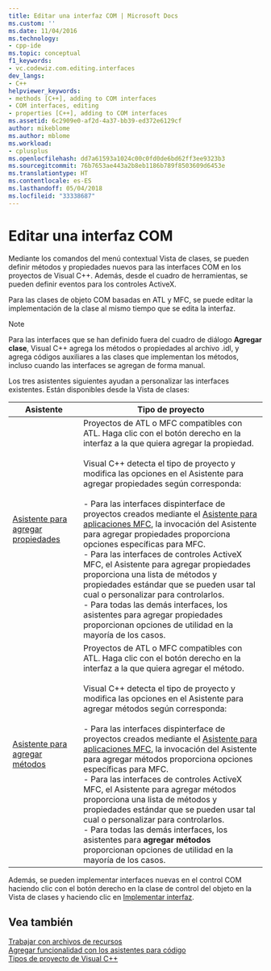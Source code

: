 ```yaml
---
title: Editar una interfaz COM | Microsoft Docs
ms.custom: ''
ms.date: 11/04/2016
ms.technology:
- cpp-ide
ms.topic: conceptual
f1_keywords:
- vc.codewiz.com.editing.interfaces
dev_langs:
- C++
helpviewer_keywords:
- methods [C++], adding to COM interfaces
- COM interfaces, editing
- properties [C++], adding to COM interfaces
ms.assetid: 6c2909e0-af2d-4a37-bb39-ed372e6129cf
author: mikeblome
ms.author: mblome
ms.workload:
- cplusplus
ms.openlocfilehash: dd7a61593a1024c00c0fd0de6bd62ff3ee9323b3
ms.sourcegitcommit: 76b7653ae443a2b8eb1186b789f8503609d6453e
ms.translationtype: HT
ms.contentlocale: es-ES
ms.lasthandoff: 05/04/2018
ms.locfileid: "33338687"
---
```

# <a name="editing-a-com-interface"></a>Editar una interfaz COM
Mediante los comandos del menú contextual Vista de clases, se pueden definir métodos y propiedades nuevos para las interfaces COM en los proyectos de Visual C++. Además, desde el cuadro de herramientas, se pueden definir eventos para los controles ActiveX.  
  
 Para las clases de objeto COM basadas en ATL y MFC, se puede editar la implementación de la clase al mismo tiempo que se edita la interfaz.  
  
> [!NOTE]
>  Para las interfaces que se han definido fuera del cuadro de diálogo **Agregar clase**, Visual C++ agrega los métodos o propiedades al archivo .idl, y agrega códigos auxiliares a las clases que implementan los métodos, incluso cuando las interfaces se agregan de forma manual.  
  
 Los tres asistentes siguientes ayudan a personalizar las interfaces existentes. Están disponibles desde la Vista de clases:  
  
|Asistente|Tipo de proyecto|  
|------------|------------------|  
|[Asistente para agregar propiedades](../ide/names-add-property-wizard.md)|Proyectos de ATL o MFC compatibles con ATL. Haga clic con el botón derecho en la interfaz a la que quiera agregar la propiedad.<br /><br /> Visual C++ detecta el tipo de proyecto y modifica las opciones en el Asistente para agregar propiedades según corresponda:<br /><br /> -   Para las interfaces dispinterface de proyectos creados mediante el [Asistente para aplicaciones MFC](../mfc/reference/mfc-application-wizard.md), la invocación del Asistente para agregar propiedades proporciona opciones específicas para MFC.<br />-   Para las interfaces de controles ActiveX MFC, el Asistente para agregar propiedades proporciona una lista de métodos y propiedades estándar que se pueden usar tal cual o personalizar para controlarlos.<br />-   Para todas las demás interfaces, los asistentes para agregar propiedades proporcionan opciones de utilidad en la mayoría de los casos.|  
|[Asistente para agregar métodos](../ide/add-method-wizard.md)|Proyectos de ATL o MFC compatibles con ATL. Haga clic con el botón derecho en la interfaz a la que quiera agregar el método.<br /><br /> Visual C++ detecta el tipo de proyecto y modifica las opciones en el Asistente para agregar métodos según corresponda:<br /><br /> -   Para las interfaces dispinterface de proyectos creados mediante el [Asistente para aplicaciones MFC](../mfc/reference/mfc-application-wizard.md), la invocación del Asistente para agregar métodos proporciona opciones específicas para MFC.<br />-   Para las interfaces de controles ActiveX MFC, el Asistente para agregar métodos proporciona una lista de métodos y propiedades estándar que se pueden usar tal cual o personalizar para controlarlos.<br />-   Para todas las demás interfaces, los asistentes para **agregar métodos** proporcionan opciones de utilidad en la mayoría de los casos.|  
  
 Además, se pueden implementar interfaces nuevas en el control COM haciendo clic con el botón derecho en la clase de control del objeto en la Vista de clases y haciendo clic en [Implementar interfaz](../ide/implement-interface-wizard.md).  
  
## <a name="see-also"></a>Vea también  
 [Trabajar con archivos de recursos](../windows/working-with-resource-files.md)   
 [Agregar funcionalidad con los asistentes para código](../ide/adding-functionality-with-code-wizards-cpp.md)   
 [Tipos de proyecto de Visual C++](../ide/visual-cpp-project-types.md)